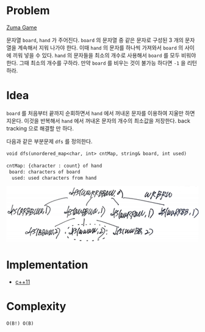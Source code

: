 # Problem

[Zuma Game](https://leetcode.com/problems/zuma-game/)

문자열 `board`, `hand` 가 주어진다. `board` 의 문자열 중 같은 문자로
구성된 3 개의 문자열을 계속해서 지워 나가야 한다. 이때 `hand` 의
문자를 하나씩 가져와서 `board` 의 사이에 끼워 넣을 수 있다.  `hand` 의
문자들을 최소의 개수로 사용해서 `board` 를 모두 비워야 한다.  그때
최소의 개수를 구하라. 만약 `board` 를 비우는 것이 불가능 하다면 `-1`
을 리턴하라.

# Idea

`board` 를 처음부터 끝까지 순회하면서 `hand` 에서 꺼내온 문자를
이용하여 지울만 하면 지운다. 이것을 반복해서 `hand` 에서 꺼내온 문자의
개수의 최소값을 저장한다. back tracking 으로 해결할
만 하다.

다음과 같은 부분문제 `dfs` 를 정의한다.

```
void dfs(unordered_map<char, int> cntMap, string& board, int used)

cntMap: {character : count} of hand
 board: characters of board
  used: used characters from hand
```

![](recursiontree.png)

# Implementation

* [c++11](a.cpp)

# Complexity

```
O(B!) O(B)
```
